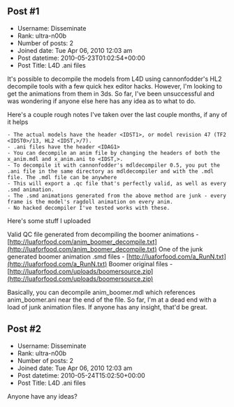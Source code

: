 ## Post #1
- Username: Disseminate
- Rank: ultra-n00b
- Number of posts: 2
- Joined date: Tue Apr 06, 2010 12:03 am
- Post datetime: 2010-05-23T01:02:54+00:00
- Post Title: L4D .ani files

It's possible to decompile the models from L4D using cannonfodder's HL2 decompile tools with a few quick hex editor hacks. However, I'm looking to get the animations from them in 3ds. So far, I've been unsuccessful and was wondering if anyone else here has any idea as to what to do.

Here's a couple rough notes I've taken over the last couple months, if any of it helps

```
- The actual models have the header <IDST1>, or model revision 47 (TF2 <IDST0>/13, HL2 <IDST,>/7).
- .ani files have the header <IDAG1>
- You can decompile an anim file by changing the headers of both the x_anim.mdl and x_anim.ani to <IDST,>.
- To decompile it with cannonfodder's mdldecompiler 0.5, you put the .ani file in the same directory as mdldecompiler and with the .mdl file. The .mdl file can be anywhere
- This will export a .qc file that's perfectly valid, as well as every .smd animation.
- The .smd animations generated from the above method are junk - every frame is the model's ragdoll animation on every anim.
- No hacked decompiler I've tested works with these.
```


Here's some stuff I uploaded

Valid QC file generated from decompiling the boomer animations - [http://luaforfood.com/anim_boomer_decompile.txt](http://luaforfood.com/anim_boomer_decompile.txt)
One of the junk generated boomer animation .smd files - [http://luaforfood.com/a_RunN.txt](http://luaforfood.com/a_RunN.txt)
Boomer original files - [http://luaforfood.com/uploads/boomersource.zip](http://luaforfood.com/uploads/boomersource.zip)

Basically, you can decompile anim_boomer.mdl which references anim_boomer.ani near the end of the file. So far, I'm at a dead end with a load of junk animation files. If anyone has any insight, that'd be great.
## Post #2
- Username: Disseminate
- Rank: ultra-n00b
- Number of posts: 2
- Joined date: Tue Apr 06, 2010 12:03 am
- Post datetime: 2010-05-24T15:02:50+00:00
- Post Title: L4D .ani files

Anyone have any ideas?
